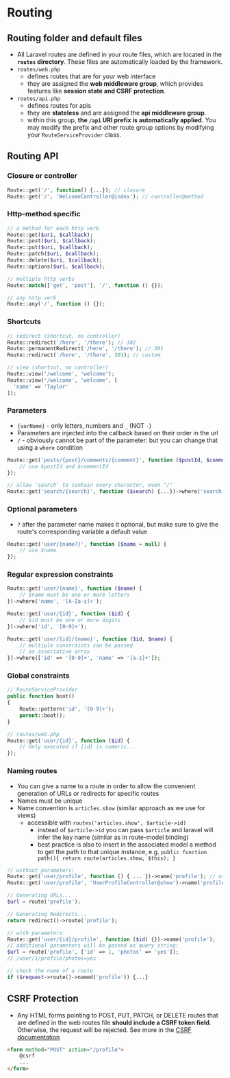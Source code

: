# Routing

## Routing folder and default files

* All Laravel routes are defined in your route files, which are located in the __`routes` directory__. These files are automatically loaded by the framework. 
* `routes/web.php`
  * defines routes that are for your web interface
  * they are assigned the __web middleware group__, which provides features like __session state and CSRF protection__. 
* `routes/api.php` 
  * defines routes for apis
  * they are __stateless__ and are assigned the __api middleware group__.
  * within this group, __the `/api` URI prefix is automatically applied__. You may modify the prefix and other route group options by modifying your `RouteServiceProvider` class.

## Routing API

### Closure or controller

```php
Route::get('/', function() {...}); // closure
Route::get('/', 'WelcomeController@index'); // controller@method
```

### Http-method specific

```php
// a method for each http verb
Route::get($uri, $callback);
Route::post($uri, $callback);
Route::put($uri, $callback);
Route::patch($uri, $callback);
Route::delete($uri, $callback);
Route::options($uri, $callback);

// multiple http verbs
Route::match(['get', 'post'], '/', function () {});

// any http verb
Route::any('/', function () {});
```

### Shortcuts

```php
// redirect (shortcut, no controller)
Route::redirect('/here', '/there'); // 302
Route::permanentRedirect('/here', '/there'); // 301
Route::redirect('/here', '/there', 301); // custom

// view (shortcut, no controller)
Route::view('/welcome', 'welcome');
Route::view('/welcome', 'welcome', [
  'name' => 'Taylor'
]);
```

### Parameters

* `{varName}` - only letters, numbers and `_` (NOT `-`)
* Parameters are injected into the callback based on their order in the url
* `/` - obviously cannot be part of the parameter: but you can change that using a `where` condition
```php
Route::get('posts/{post}/comments/{comment}', function ($postId, $commentId) {
    // use $postId and $commentId
});

// allow 'search' to contain every character, even "/"
Route::get('search/{search}', function ($search) {...})->where('search', '.*');
```

### Optional parameters

* `?` after the parameter name makes it optional, but make sure to give the route's corresponding variable a default value

```php
Route::get('user/{name?}', function ($name = null) {
    // use $name
});
```

### Regular expression constraints

```php
Route::get('user/{name}', function ($name) {
    // $name must be one or more letters
})->where('name', '[A-Za-z]+');

Route::get('user/{id}', function ($id) {
    // $id must be one or more digits
})->where('id', '[0-9]+');

Route::get('user/{id}/{name}', function ($id, $name) {
    // multiple constraints can be passed
    // as associative array
})->where(['id' => '[0-9]+', 'name' => '[a-z]+']);
```

### Global constraints

```php
// RouteServiceProvider
public function boot()
{
    Route::pattern('id', '[0-9]+');
    parent::boot();
}

// routes/web.php
Route::get('user/{id}', function ($id) {
    // Only executed if {id} is numeric...
});
```

### Naming routes

* You can give a name to a route in order to allow the convenient generation of URLs or redirects for specific routes
* Names must be unique
* Name convention is `articles.show` (similar approach as we use for views)
  * accessible with `routes('articles.show', $article->id)`
    * instead of `$article->id` you can pass `$article` and laravel will infer the key name (similar as in route-model binding)
    * best practice is also to insert in the associated model a method to get the path to that unique instance, e.g. `public function path(){ return route(articles.show, $this); }`

```php
// without parameters:
Route::get('user/profile', function () { ... })->name('profile'); // or:
Route::get('user/profile', 'UserProfileController@show')->name('profile');

// Generating URLs...
$url = route('profile');

// Generating Redirects...
return redirect()->route('profile');

// with parameters:
Route::get('user/{id}/profile', function ($id) {})->name('profile');
// additional parameters will be passed as query string:
$url = route('profile', ['id' => 1, 'photos' => 'yes']);
// /user/1/profile?photos=yes

// check the name of a route
if ($request->route()->named('profile')) {...}
```

## CSRF Protection

* Any HTML forms pointing to POST, PUT, PATCH, or DELETE routes that are defined in the web routes file __should include a CSRF token field__. Otherwise, the request will be rejected. See more in the [CSRF documentation](https://laravel.com/docs/7.x/csrf)

```html
<form method="POST" action="/profile">
    @csrf
    ...
</form>
```